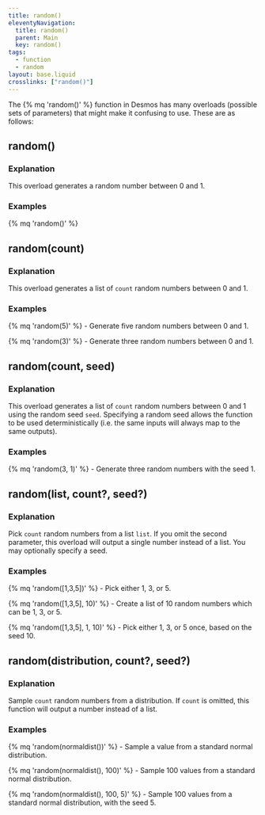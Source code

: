 ```yaml
---
title: random()
eleventyNavigation:
  title: random()
  parent: Main
  key: random()
tags:
  - function
  - random
layout: base.liquid
crosslinks: ["random()"]
---
```


The {% mq 'random()' %} function in Desmos has many overloads (possible sets of parameters) that might make it confusing to use. These are as follows:

## random()

### Explanation

This overload generates a random number between 0 and 1.

### Examples

{% mq 'random()' %}

## random(count)

### Explanation

This overload generates a list of <code>count</code> random numbers between 0 and 1.

### Examples

{% mq 'random(5)' %} - Generate five random numbers between 0 and 1.

{% mq 'random(3)' %} - Generate three random numbers between 0 and 1.

## random(count, seed)

### Explanation

This overload generates a list of <code>count</code> random numbers between 0 and 1 using the random seed <code>seed</code>. Specifying a random seed allows the function to be used deterministically (i.e. the same inputs will always map to the same outputs).

### Examples

{% mq 'random(3, 1)' %} - Generate three random numbers with the seed 1.

## random(list, count?, seed?)

### Explanation

Pick <code>count</code> random numbers from a list <code>list</code>. If you omit the second parameter, this overload will output a single number instead of a list. You may optionally specify a seed.

### Examples

{% mq 'random([1,3,5])' %} - Pick either 1, 3, or 5.

{% mq 'random([1,3,5], 10)' %} - Create a list of 10 random numbers which can be 1, 3, or 5.

{% mq 'random([1,3,5], 1, 10)' %} - Pick either 1, 3, or 5 once, based on the seed 10.

## random(distribution, count?, seed?)

### Explanation

Sample <code>count</code> random numbers from a distribution. If <code>count</code> is omitted, this function will output a number instead of a list.

### Examples

{% mq 'random(normaldist())' %} - Sample a value from a standard normal distribution.

{% mq 'random(normaldist(), 100)' %} - Sample 100 values from a standard normal distribution.

{% mq 'random(normaldist(), 100, 5)' %} - Sample 100 values from a standard normal distribution, with the seed 5.
